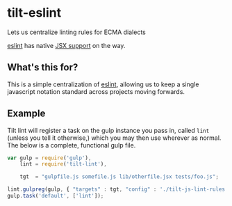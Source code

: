 tilt-eslint
===========

Lets us centralize linting rules for ECMA dialects

[eslint](http://eslint.org/docs/rules/) has native [JSX support](https://github.com/eslint/eslint/issues/1291) on the way.





What's this for?
----------------

This is a simple centralization of [eslint](http://eslint.org/), allowing us to
keep a single javascript notation standard across projects moving forwards.





Example
-------

Tilt lint will register a task on the gulp instance you pass in, called `lint`
(unless you tell it otherwise,) which you may then use wherever as normal.  The
below is a complete, functional gulp file.

```javascript
var gulp = require('gulp'),
    lint = require('tilt-lint'),

    tgt  = "gulpfile.js somefile.js lib/otherfile.jsx tests/foo.js";

lint.gulpreg(gulp, { "targets" : tgt, "config" : './tilt-js-lint-rules.json' });
gulp.task('default', ['lint']);
```